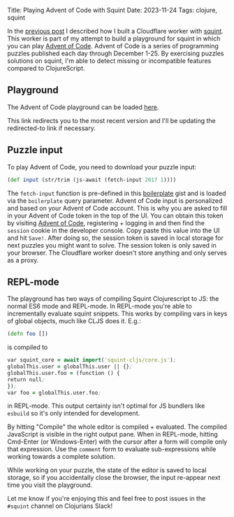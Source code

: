 Title: Playing Advent of Code with Squint
Date: 2023-11-24
Tags: clojure, squint

In the [previous
post](https://blog.michielborkent.nl/squint-cloudflare-bun.html) I described how
I built a Cloudflare worker with
[squint](https://github.com/squint-cljs/squint).  This worker is part of my
attempt to build a playground for squint in which you can play [Advent of
Code](https://adventofcode.com/). Advent of Code is a series of programming
puzzles published each day through December 1-25. By exercising puzzles
solutions on squint, I'm able to detect missing or incompatible features
compared to ClojureScript.

## Playground

The Advent of Code playground can be loaded [here](https://squint-cljs.github.io/squint/examples/aoc/index.html).

This link redirects you to the most recent version and I'll be updating the
redirected-to link if necessary.

## Puzzle input

To play Advent of Code, you need to download your puzzle input:

``` clojure
(def input (str/trim (js-await (fetch-input 2017 1))))
```

The `fetch-input` function is pre-defined in this
[boilerplate](https://gist.github.com/borkdude/cf94b492d948f7f418aa81ba54f428ff)
gist and is loaded via the `boilerplate` query parameter.  Advent of Code input
is personalized and based on your Advent of Code account. This is why you are
asked to fill in your Advent of Code token in the top of the UI. You can obtain
this token by visiting [Advent of Code](https://adventofcode.com/),
registering + logging in and then find the `session` cookie in the developer
console. Copy paste this value into the UI and hit `Save!`. After doing so, the
session token is saved in local storage for next puzzles you might want to
solve. The session token is only saved in your browser. The Cloudflare worker
doesn't store anything and only serves as a proxy.

## REPL-mode

The playground has two ways of compiling Squint Clojurescript to JS: the normal
ES6 mode and REPL-mode. In REPL-mode you're able to incrementally evaluate
squint snippets. This works by compiling vars in keys of global objects, much
like CLJS does it. E.g.:

``` clojure
(defn foo [])
```

is compiled to

``` clojure
var squint_core = await import('squint-cljs/core.js');
globalThis.user = globalThis.user || {};
globalThis.user.foo = (function () {
return null;
});
var foo = globalThis.user.foo;
```

in REPL-mode. This output certainly isn't optimal for JS bundlers like `esbuild`
so it's only intended for development.

By hitting "Compile" the whole editor is compiled + evaluated. The compiled
JavaScript is visible in the right output pane.  When in REPL-mode, hitting
Cmd-Enter (or Windows-Enter) with the cursor after a form will compile only that
expression.  Use the `comment` form to evaluate sub-expressions while working
towards a complete solution.

While working on your puzzle, the state of the editor is saved to local storage,
so if you accidentally close the browser, the input re-appear next time you
visit the playground.

Let me know if you're enjoying this and feel free to post issues in the
`#squint` channel on Clojurians Slack!
